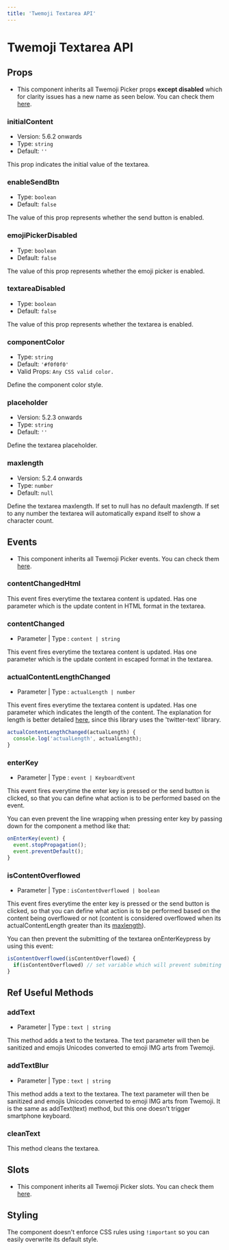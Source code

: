 ```yaml
---
title: 'Twemoji Textarea API'
---
```


# Twemoji Textarea API

## Props

- This component inherits all Twemoji Picker props **except disabled** which for clarity issues has a new name as seen below. You can check them [here](/docs/twemoji-picker-api#props).

### initialContent
- Version: 5.6.2 onwards
- Type: ``string``
- Default: ``''``

This prop indicates the initial value of the textarea.

### enableSendBtn
- Type: ``boolean``
- Default: ``false``

The value of this prop represents whether the send button is enabled.

### emojiPickerDisabled
- Type: ``boolean``
- Default: ``false``

The value of this prop represents whether the emoji picker is enabled.

### textareaDisabled
- Type: ``boolean``
- Default: ``false``

The value of this prop represents whether the textarea is enabled.

### componentColor
- Type: ``string``
- Default: ``'#f0f0f0'``
- Valid Props: ``Any CSS valid color.``

Define the component color style.

### placeholder
- Version: 5.2.3 onwards
- Type: ``string``
- Default: ``''``

Define the textarea placeholder.

### maxlength
- Version: 5.2.4 onwards
- Type: ``number``
- Default: ``null``

Define the textarea maxlength. If set to null has no default maxlength. If set to any number the textarea will automatically expand itself to show a character count.

## Events

- This component inherits all Twemoji Picker events. You can check them [here](/docs/twemoji-picker-api#events).

### contentChangedHtml

This event fires everytime the textarea content is updated. Has one parameter which is the update content in HTML format in the textarea.

### contentChanged
- Parameter | Type : ``content | string``

This event fires everytime the textarea content is updated. Has one parameter which is the update content in escaped format in the textarea.

### actualContentLengthChanged
- Parameter | Type : ``actualLength | number``

This event fires everytime the textarea content is updated. Has one parameter which indicates the length of the content. The explanation for length is better detailed [here](https://developer.twitter.com/en/docs/basics/counting-characters), since this library uses the 'twitter-text' library.

```js
actualContentLengthChanged(actualLength) {
  console.log('actualLength', actualLength);
}
```

### enterKey
- Parameter | Type : ``event | KeyboardEvent``

This event fires everytime the enter key is pressed or the send button is clicked, so that you can define what action is to be performed based on the event.

You can even prevent the line wrapping when pressing enter key by passing down for the component a method like that:
```js
onEnterKey(event) {
  event.stopPropagation();
  event.preventDefault();
}
```

### isContentOverflowed
- Parameter | Type : ``isContentOverflowed | boolean``

This event fires everytime the enter key is pressed or the send button is clicked, so that you can define what action is to be performed based on the content being overflowed or not (content is considered overflowed when its actualContentLength greater than its [maxlength](/docs/twemoji-picker-api#maxlength)).

You can then prevent the submitting of the textarea onEnterKeypress by using this event:
```js
isContentOverflowed(isContentOverflowed) {
  if(isContentOverflowed) // set variable which will prevent submiting of textarea
}
```

## Ref Useful Methods

### addText
- Parameter | Type : ``text | string``

This method adds a text to the textarea. The text parameter will then be sanitized and emojis Unicodes converted to emoji IMG arts from Twemoji.

### addTextBlur
- Parameter | Type : ``text | string``

This method adds a text to the textarea. The text parameter will then be sanitized and emojis Unicodes converted to emoji IMG arts from Twemoji. It is the same as addText(text) method, but this one doesn't trigger smartphone keyboard.

### cleanText

This method cleans the textarea.

## Slots

- This component inherits all Twemoji Picker slots. You can check them [here](/docs/twemoji-picker-api/#slots).

## Styling

The component doesn't enforce CSS rules using `!important` so you can easily overwrite its default style.